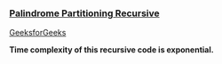 ### [Palindrome Partitioning Recursive](https://www.youtube.com/watch?v=szKVpQtBHh8&list=PL_z_8CaSLPWekqhdCPmFohncHwz8TY2Go&index=36)   
[GeeksforGeeks](https://www.geeksforgeeks.org/palindrome-partitioning-dp-17/)   

**Time complexity of this recursive code is exponential.**   
